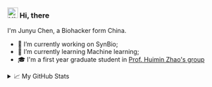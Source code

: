 ### <img src='https://qpluspicture.oss-cn-beijing.aliyuncs.com/6LjjQA/Hi.gif' alt='Hi' width="24"/> Hi, there
I'm Junyu Chen, a Biohacker form China.

- 🔭 I’m currently working on SynBio;
- 🌱 I’m currently learning Machine learning; 
- 🎓 I'm a first year graduate student in [Prof. Huimin Zhao's group](http://faculty.scs.illinois.edu/~zhaogrp/index.html)

<details>
<summary>📈 My GitHub Stats</summary>
  
 <p align="center"> <img src="https://github-readme-stats.vercel.app/api?username=Junyu25&show_icons=true" alt="Junyu25" />

  
</details>


<!--
**Junyu25/Junyu25** is a ✨ _special_ ✨ repository because its `README.md` (this file) appears on your GitHub profile.

Here are some ideas to get you started:

- 🔭 I’m currently working on ...
- 🌱 I’m currently learning ...
- 👯 I’m looking to collaborate on ...
- 🤔 I’m looking for help with ...
- 💬 Ask me about ...
- 📫 How to reach me: ...
- 😄 Pronouns: ...
- ⚡ Fun fact: ...
-->

